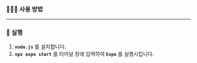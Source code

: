 ### 🧑🏼‍🍳 사용 방법
* * *

### 🚀 실행
1. **`node.js`** 를 설치합니다.
2. **`npx expo start`** 를 터미널 창에 입력하여 **`Expo`** 를 실행시킵니다.
<br><br>